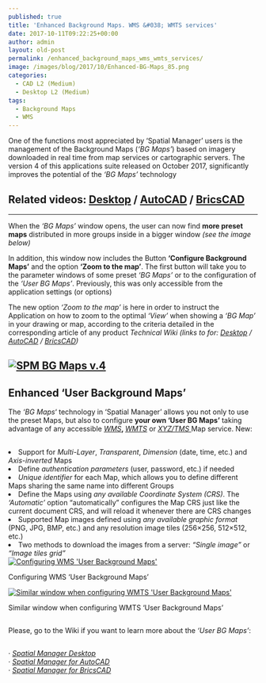 ```yaml
---
published: true
title: 'Enhanced Background Maps. WMS &#038; WMTS services'
date: 2017-10-11T09:22:25+00:00
author: admin
layout: old-post
permalink: /enhanced_background_maps_wms_wmts_services/
image: /images/blog/2017/10/Enhanced-BG-Maps_85.png
categories:
  - CAD L2 (Medium)
  - Desktop L2 (Medium)
tags:
  - Background Maps
  - WMS
---
```

<p>
  One of the functions most appreciated by &#8216;Spatial Manager&#8217; users is the management of the Background Maps (<em>&#8216;BG Maps&#8217;</em>) based on imagery downloaded in real time from map services or cartographic servers. The version 4 of this applications suite released on October 2017, significantly improves the potential of the <em>&#8216;BG Maps&#8217;</em> technology<!--more-->
</p>

<h2>
  Related videos: <span><span><a href="https://youtu.be/zmH8Cdi5DPk?rel=0" target="_blank" rel="nofollow">Desktop</a></span></span> / <span><span><a href="https://youtu.be/jlBf9xs-GyE?rel=0" target="_blank" rel="nofollow">AutoCAD</a></span></span> / <span><span><a href="https://youtu.be/vo6UEi_r7Cs?rel=0" target="_blank" rel="nofollow">BricsCAD</a></span></span>
</h2>

* * *

<p>
  When the <em>&#8216;BG Maps&#8217;</em> window opens, the user can now find <strong>more preset maps</strong> distributed in more groups inside in a bigger window<em> (see the image below)</em>
</p>

<p>
  In addition, this window now includes the Button <strong>&#8216;Configure Background Maps&#8217;</strong> and the option <strong>&#8216;Zoom to the map&#8217;</strong>. The first button will take you to the parameter windows of some preset <em>&#8216;BG Maps&#8217;</em> or to the configuration of the <em>&#8216;User BG Maps&#8217;</em>. Previously, this was only accessible from the application settings (or options)
</p>

<p>
  The new option <em>&#8216;Zoom to the map&#8217;</em> is here in order to instruct the Application on how to zoom to the optimal <em>&#8216;View&#8217;</em> when showing a <em>&#8216;BG Map&#8217;</em> in your drawing or map, according to the criteria detailed in the corresponding article of any product <em>Technical Wiki</em> <em>(links to for: <span><span><a href="http://wiki.spatialmanager.com/index.php/Spatial_Manager_Desktop%E2%84%A2_-_FAQs:_Background_Maps#How_can_I_display_a_.27Background_Map.27_in_the_Map.3F" target="_blank" rel="nofollow">Desktop</a></span></span> / <span><span><a href="http://wiki.spatialmanager.com/index.php/Spatial_Manager%E2%84%A2_for_AutoCAD_-_FAQs:_Background_Maps_(%22Standard%22_and_%22Professional%22_editions_only)#How_can_I_display_a_.27Background_Map.27_in_the_drawing.3F" target="_blank" rel="nofollow">AutoCAD</a></span></span> / <span><span><a href="http://wiki.spatialmanager.com/index.php/Spatial_Manager%E2%84%A2_for_BricsCAD_-_FAQs:_Background_Maps_(%22Standard%22_and_%22Professional%22_editions_only)#How_can_I_display_a_.27Background_Map.27_in_the_drawing.3F" target="_blank" rel="nofollow">BricsCAD</a></span></span>)</em>
</p>

<h2>
  <a href="/images/blog/2017/10/SPM-BG-Maps-v.4.png" target="_blank" rel="nofollow"><img src="/images/blog/2017/10/SPM-BG-Maps-v.4.png" alt="SPM BG Maps v.4" width="584" height="461" srcset="/images/blog/2017/10/SPM-BG-Maps-v.4.png 584w, /images/blog/2017/10/SPM-BG-Maps-v.4-300x237.png 300w" sizes="(max-width: 584px) 100vw, 584px" /></a>
</h2>

<h2>
</h2>



<h2>
  Enhanced &#8216;User Background Maps&#8217;
</h2>

<p>
  The <em>&#8216;BG Maps</em>&#8216; technology in &#8216;Spatial Manager&#8217; allows you not only to use the preset Maps, but also to configure <strong>your own &#8216;User BG Maps&#8217;</strong> taking advantage of any accessible <span><a href="https://en.wikipedia.org/wiki/Web_Map_Service" target="_blank" rel="nofollow"><span><em>WMS</em></span></a></span><strong>, </strong><a href="https://en.wikipedia.org/wiki/Web_Map_Tile_Service" target="_blank" rel="nofollow"><span><em>WMTS</em></span></a> or <span><em><a href="https://en.wikipedia.org/wiki/Tile_Map_Service" target="_blank" rel="nofollow">XYZ/TMS </a></em></span>Map service. New:
</p>

<h2>
</h2>

<li>
  Support for <em>Multi-Layer</em>, <i>T</i><em>ransparent</em>, <em>Dimension</em> (date, time, etc.) and <em>Axis-inverted</em> Maps
</li>
<li>
  Define <em>authentication parameters </em>(user, password, etc.) if needed
</li>
<li>
  <em>Unique identifier</em> for each Map, which allows you to define different Maps sharing the same name into different Groups
</li>
<li>
  Define the Maps using <em>any available Coordinate System (CRS)</em>. The <em>&#8216;Automatic&#8217;</em> option &#8220;automatically&#8221; configures the Map CRS just like the current document CRS, and will reload it whenever there are CRS changes
</li>
<li>
  Supported Map images defined using <em>any available graphic format</em> (PNG, JPG, BMP, etc.) and any resolution image tiles (256&#215;256, 512&#215;512, etc.)
</li>
<li>
  Two methods to download the images from a server: <em>&#8220;Single image&#8221;</em> or <em>&#8220;Image tiles grid&#8221;</em>
</li>

<div>
  <a href="/images/blog/2017/10/SPM-User-BG-Maps-WMS.png" target="_blank" rel="nofollow"><img src="/images/blog/2017/10/SPM-User-BG-Maps-WMS.png" alt="Configuring WMS 'User Background Maps'" width="977" height="447" srcset="/images/blog/2017/10/SPM-User-BG-Maps-WMS.png 977w, /images/blog/2017/10/SPM-User-BG-Maps-WMS-300x137.png 300w, /images/blog/2017/10/SPM-User-BG-Maps-WMS-768x351.png 768w, /images/blog/2017/10/SPM-User-BG-Maps-WMS-624x285.png 624w" sizes="(max-width: 977px) 100vw, 977px" /></a>
  
  <p>
    Configuring WMS &#8216;User Background Maps&#8217;
  </p>
</div>

<div>
  <a href="/images/blog/2017/10/SPM-User-BG-Maps-WMTS-2.png" target="_blank" rel="nofollow"><img src="/images/blog/2017/10/SPM-User-BG-Maps-WMTS-2.png" alt="Similar window when configuring WMTS 'User Background Maps'" width="977" height="447" srcset="/images/blog/2017/10/SPM-User-BG-Maps-WMTS-2.png 977w, /images/blog/2017/10/SPM-User-BG-Maps-WMTS-2-300x137.png 300w, /images/blog/2017/10/SPM-User-BG-Maps-WMTS-2-768x351.png 768w, /images/blog/2017/10/SPM-User-BG-Maps-WMTS-2-624x285.png 624w" sizes="(max-width: 977px) 100vw, 977px" /></a>
  
  <p>
    Similar window when configuring WMTS &#8216;User Background Maps&#8217;
  </p>
</div>

<h2>
</h2>

<p>
  Please, go to the Wiki if you want to learn more about the <em>&#8216;User BG Maps&#8217;</em>:
</p>

<h2>
</h2>

<p>
  · <span><em><a href="http://wiki.spatialmanager.com/index.php/Spatial_Manager_Desktop%E2%84%A2_-_FAQs:_Background_Maps#Can_I_configure_my_own_Web_Map_Services.3F" target="_blank" rel="nofollow">Spatial Manager Desktop</a></em></span><br /> · <span><em><a href="http://wiki.spatialmanager.com/index.php/Spatial_Manager%E2%84%A2_for_AutoCAD_-_FAQs:_Background_Maps_(%22Standard%22_and_%22Professional%22_editions_only)#Can_I_configure_my_own_Web_Map_Services.3F" target="_blank" rel="nofollow">Spatial Manager for AutoCAD</a></em></span><br /> · <span><em><a href="http://wiki.spatialmanager.com/index.php/Spatial_Manager%E2%84%A2_for_BricsCAD_-_FAQs:_Background_Maps_(%22Standard%22_and_%22Professional%22_editions_only)#Can_I_configure_my_own_Web_Map_Services.3F" target="_blank" rel="nofollow">Spatial Manager for BricsCAD</a></em></span>
</p>